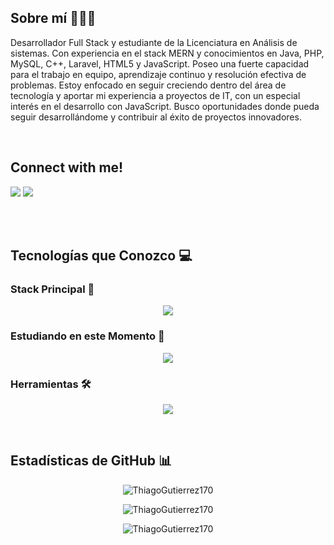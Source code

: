 ## Sobre mí 👨🏻‍💻

Desarrollador Full Stack y estudiante de la Licenciatura en Análisis de sistemas. Con experiencia en el stack MERN y conocimientos en Java, PHP, MySQL, C++, Laravel, HTML5 y JavaScript. Poseo una fuerte capacidad para el trabajo en equipo, aprendizaje continuo y resolución efectiva de problemas. Estoy enfocado en seguir creciendo dentro del área de tecnología y aportar mi experiencia a proyectos de IT, con un especial interés en el desarrollo con JavaScript. Busco oportunidades donde pueda seguir desarrollándome y contribuir al éxito de proyectos innovadores.

<br>

<h2>Connect with me!</h2>

<!-- Enlaces a redes sociales con badges -->
[<img src="https://img.shields.io/badge/linkedin-%230077B5.svg?&style=for-the-badge&logo=linkedin&logoColor=white" />](https://www.linkedin.com/in/thiago-gutierrez-403713244/) 
[<img src="https://img.shields.io/badge/instagram-%23E4405F.svg?&style=for-the-badge&logo=instagram&logoColor=white" />](https://www.instagram.com/thiago_gutierrez_222/)

<br><br>


## Tecnologías que Conozco 💻

### Stack Principal 🚀
<p align="center">
  <a href="https://skillicons.dev">
    <img src="https://skillicons.dev/icons?i=html,css,bootstrap,js,mongodb,express,react,nodejs,npm,php,mysql,spring,java&perline=10" />
  </a>
</p>

### Estudiando en este Momento 📘
<p align="center">
  <a href="https://skillicons.dev">
    <img src="https://skillicons.dev/icons?i=postgres,laravel,arduino&perline=10" />
  </a>
</p>

### Herramientas 🛠️
<p align="center">
  <a href="https://skillicons.dev">
    <img src="https://skillicons.dev/icons?i=git,github,postman,vscode&perline=10" />
  </a>
</p>

<br>

## Estadísticas de GitHub 📊

<p align="center">
  <img src="https://github-readme-stats.vercel.app/api?username=ThiagoGutierrez170&show_icons=true&theme=dark&locale=es" alt="ThiagoGutierrez170" />
</p>

<p align="center">
  <img src="https://github-readme-streak-stats.herokuapp.com/?user=ThiagoGutierrez170&theme=dark" alt="ThiagoGutierrez170" />
</p>

<p align="center">
  <img src="https://github-readme-stats.vercel.app/api/top-langs?username=ThiagoGutierrez170&show_icons=true&theme=dark&locale=es&layout=compact" alt="ThiagoGutierrez170" />
</p>

